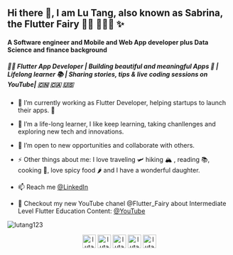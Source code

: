<h2 > Hi there 🤗, I am Lu Tang, also known as Sabrina, the Flutter Fairy 🧚‍♀️ 👩🏻‍💻 ✨ </h2>
<h4 >A Software engineer and Mobile and Web App developer plus Data Science and finance background</h4> 

<h5 > 🧚‍♀️ Flutter App Developer | Building beautiful and meaningful Apps 📱 | Lifelong learner 📚 | Sharing stories, tips & live coding sessions on YouTube| 🇨🇳 🇨🇦 🇺🇸 </h5>

- 🔭 I’m currently working as Flutter Developer, helping startups to launch their apps. 🚀
- 🌱 I’m a life-long learner, I like keep learning, taking chanllenges and exploring new tech and innovations.
- 👯 I’m open to new opportunities and collaborate with others.
- ⚡ Other things about me: I love traveling 🛩 hiking 🏔 , reading 📚, cooking 🥘, love spicy food 🌶 and I have a wonderful daughter.

- 📫 Reach me [@LinkedIn](https://linkedin.com/in/lutang123)

- 👀 Checkout my new YouTube chanel @Flutter_Fairy about Intermediate Level Flutter Education Content: [@YouTube](https://www.youtube.com/channel/UCREeNdRLjKigA5XlQyt0-CA)


<p align="left"> <img src="https://komarev.com/ghpvc/?username=lutang123" alt="lutang123" /> </p>

<!-- <a href="https://github.com/lutang123/github-readme-stats">
  <img align="center" src="https://github-readme-stats.vercel.app/api/pin/?username=lutang123&repo=github-readme-stats" />
</a> -->
<!-- <a href="https://github.com/lutang123/Flutter-MobileApp-Projects">
  <img align="center" src="https://github-readme-stats.vercel.app/api/pin/?username=lutang123&repo=Flutter-MobileApp-Projects" />
</a> -->

<!-- Featured Project: 
[![Readme Card](https://github-readme-stats.vercel.app/api/pin/?username=lutang123&repo=Flutter-MobileApp-Projects&show_owner=true&theme=dracula)](https://github.com/lutang123/Flutter-MobileApp-Projects) -->


<!-- ### Contact me: -->
<p align="center">
<a href="https://www.youtube.com/channel/UCREeNdRLjKigA5XlQyt0-CA"><img align="center" src="https://cdn.jsdelivr.net/npm/simple-icons@3.0.1/icons/youtube.svg" alt="lutang" height="30" width="30" /></a>
<a href="https://twitter.com/TheFlutterFairy"><img align="center" src="https://cdn.jsdelivr.net/npm/simple-icons@3.0.1/icons/twitter.svg" alt="lutang" height="30" width="30" /></a>
<a href="https://linkedin.com/in/lutang123"><img align="center" src="https://cdn.jsdelivr.net/npm/simple-icons@3.0.1/icons/linkedin.svg" alt="lutang" height="30" width="30" /></a>
<a href="https://www.facebook.com/lu.tang.1422"><img align="center" src="https://cdn.jsdelivr.net/npm/simple-icons@3.0.1/icons/facebook.svg" alt="lutang" height="30" width="30" /></a>
<a href="https://www.instagram.com/superhost_sabrina/"><img align="center" src="https://cdn.jsdelivr.net/npm/simple-icons@3.0.1/icons/instagram.svg" alt="lutang" height="30" width="30" /></a>
</p>


